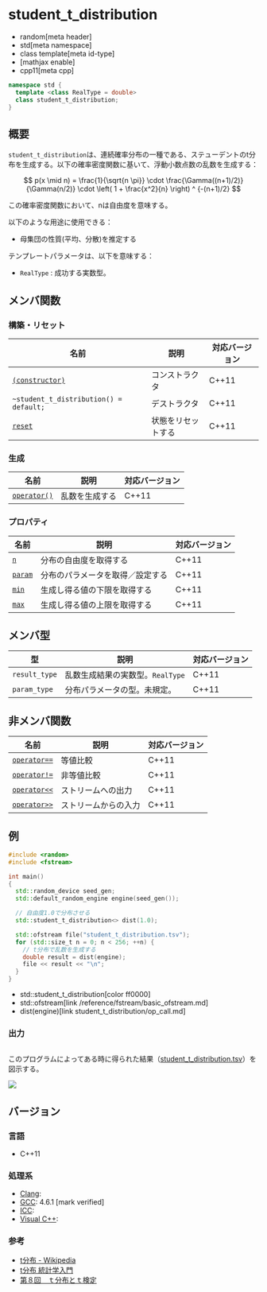 # student_t_distribution
* random[meta header]
* std[meta namespace]
* class template[meta id-type]
* [mathjax enable]
* cpp11[meta cpp]

```cpp
namespace std {
  template <class RealType = double>
  class student_t_distribution;
}
```

## 概要
`student_t_distribution`は、連続確率分布の一種である、ステューデントのt分布を生成する。以下の確率密度関数に基いて、浮動小数点数の乱数を生成する：

$$ p(x \mid n) = \frac{1}{\sqrt{n \pi}} \cdot \frac{\Gamma((n+1)/2)}{\Gamma(n/2)} \cdot \left( 1 + \frac{x^2}{n} \right) ^ {-(n+1)/2} $$

この確率密度関数において、nは自由度を意味する。


以下のような用途に使用できる：

- 母集団の性質(平均、分散)を推定する


テンプレートパラメータは、以下を意味する：

- `RealType` : 成功する実数型。


## メンバ関数
### 構築・リセット

| 名前 | 説明 | 対応バージョン |
|-----------------------------------------------------------------------|--------------------|-------|
| [`(constructor)`](student_t_distribution/op_constructor.md) | コンストラクタ     | C++11 |
| `~student_t_distribution() = default;`                                | デストラクタ       | C++11 |
| [`reset`](student_t_distribution/reset.md)                          | 状態をリセットする | C++11 |


### 生成

| 名前 | 説明 | 対応バージョン |
|-----------------------------------------------------|----------------|-------|
| [`operator()`](student_t_distribution/op_call.md) | 乱数を生成する | C++11 |


### プロパティ

| 名前 | 説明 | 対応バージョン |
|----------------------------------------------|----------------------------------|-------|
| [`n`](student_t_distribution/n.md)         | 分布の自由度を取得する           | C++11 |
| [`param`](student_t_distribution/param.md) | 分布のパラメータを取得／設定する | C++11 |
| [`min`](student_t_distribution/min.md)     | 生成し得る値の下限を取得する   | C++11 |
| [`max`](student_t_distribution/max.md)     | 生成し得る値の上限を取得する   | C++11 |


## メンバ型

| 型 | 説明 | 対応バージョン |
|---------------|---------------------------------|-------|
| `result_type` | 乱数生成結果の実数型。`RealType` | C++11 |
| `param_type`  | 分布パラメータの型。未規定。    | C++11 |


## 非メンバ関数

| 名前 | 説明 | 対応バージョン |
|----------------------------------------------------------|----------------------|-------|
| [`operator==`](student_t_distribution/op_equal.md)     | 等値比較             | C++11 |
| [`operator!=`](student_t_distribution/op_not_equal.md) | 非等値比較           | C++11 |
| [`operator<<`](student_t_distribution/op_ostream.md)   | ストリームへの出力   | C++11 |
| [`operator>>`](student_t_distribution/op_istream.md)   | ストリームからの入力 | C++11 |




## 例
```cpp example
#include <random>
#include <fstream>

int main()
{
  std::random_device seed_gen;
  std::default_random_engine engine(seed_gen());

  // 自由度1.0で分布させる
  std::student_t_distribution<> dist(1.0);

  std::ofstream file("student_t_distribution.tsv");
  for (std::size_t n = 0; n < 256; ++n) {
    // t分布で乱数を生成する
    double result = dist(engine);
    file << result << "\n";
  }
}
```
* std::student_t_distribution[color ff0000]
* std::ofstream[link /reference/fstream/basic_ofstream.md]
* dist(engine)[link student_t_distribution/op_call.md]

### 出力
```
```

このプログラムによってある時に得られた結果（[student_t_distribution.tsv](https://raw.githubusercontent.com/cpprefjp/image/master/reference/random/student_t_distribution/student_t_distribution.tsv)）を図示する。

![](https://raw.githubusercontent.com/cpprefjp/image/master/reference/random/student_t_distribution/student_t_distribution.png)


## バージョン
### 言語
- C++11

### 処理系
- [Clang](/implementation.md#clang): 
- [GCC](/implementation.md#gcc): 4.6.1 [mark verified]
- [ICC](/implementation.md#icc): 
- [Visual C++](/implementation.md#visual_cpp): 

### 参考
- [t分布 - Wikipedia](https://ja.wikipedia.org/wiki/T%E5%88%86%E5%B8%83)
- [t分布 統計学入門](http://www.tamagaki.com/math/Statistics402.html)
- [第８回　ｔ分布とｔ検定](http://www.ipc.shimane-u.ac.jp/food/kobayasi/biometry8_2011.html)

